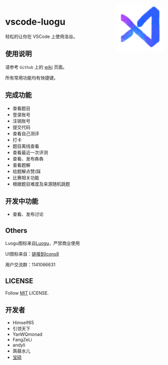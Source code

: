 <img align="right" width="150" height="150" src="https://raw.githubusercontent.com/yltx/vscode-luogu/master/logo.png">

# vscode-luogu

轻松的让你在 VSCode 上使用洛谷。

## 使用说明

请参考 `Github` 上的 [wiki](https://www.github.com/yltx/vscode-luogu/wiki) 页面。

所有常用功能均有快捷键。

## 完成功能

- 查看题目
- 登录账号
- 注销账号
- 提交代码
- 查看自己测评
- 打卡
- 题目离线查看
- 查看最近一次评测
- 查看、发布犇犇
- 查看题解
- 给题解点赞/踩
- 比赛相关功能
- 根据题目难度及来源随机跳题
  
## 开发中功能
  
- 查看、发布讨论
  
## Others

Luogu图标来自[Luogu](https://www.luogu.com.cn/)，严禁商业使用

UI图标来自：[链接到Icons8](https://icons8.cn/)

用户交流群：1141066631

## LICENSE

Follow [MIT](LICENSE) LICENSE.

## 开发者

- Himself65
- 引领天下
- YanWQmonad
- FangZeLi
- andyli
- 蒟蒻水儿
- [宝硕](https://baoshuo.ren)
